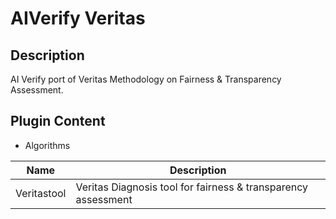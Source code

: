 # AIVerify Veritas

## Description

AI Verify port of Veritas Methodology on Fairness & Transparency Assessment.

## Plugin Content

- Algorithms

| Name        | Description                                                   |
| ----------- | ------------------------------------------------------------- |
| Veritastool | Veritas Diagnosis tool for fairness & transparency assessment |
